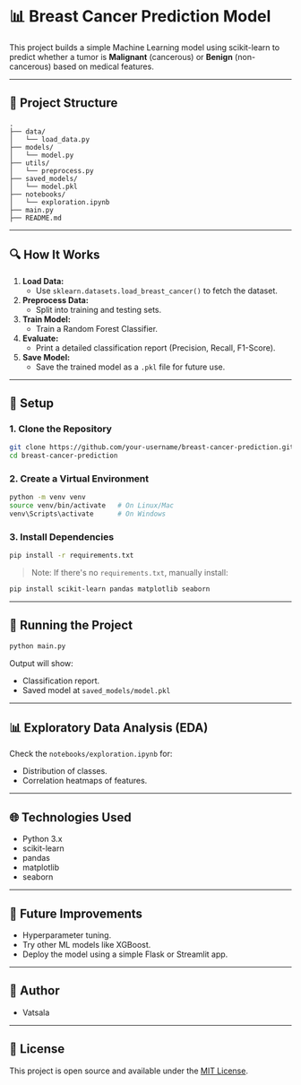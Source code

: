 # 📊 Breast Cancer Prediction Model

This project builds a simple Machine Learning model using scikit-learn to predict whether a tumor is **Malignant** (cancerous) or **Benign** (non-cancerous) based on medical features.

---

## 🔧 Project Structure

```
.
├── data/
│   └── load_data.py
├── models/
│   └── model.py
├── utils/
│   └── preprocess.py
├── saved_models/
│   └── model.pkl
├── notebooks/
│   └── exploration.ipynb
├── main.py
├── README.md
```

---

## 🔍 How It Works

1. **Load Data:**
   - Use `sklearn.datasets.load_breast_cancer()` to fetch the dataset.
2. **Preprocess Data:**
   - Split into training and testing sets.
3. **Train Model:**
   - Train a Random Forest Classifier.
4. **Evaluate:**
   - Print a detailed classification report (Precision, Recall, F1-Score).
5. **Save Model:**
   - Save the trained model as a `.pkl` file for future use.

---

## 🔄 Setup

### 1. Clone the Repository
```bash
git clone https://github.com/your-username/breast-cancer-prediction.git
cd breast-cancer-prediction
```

### 2. Create a Virtual Environment
```bash
python -m venv venv
source venv/bin/activate   # On Linux/Mac
venv\Scripts\activate      # On Windows
```

### 3. Install Dependencies
```bash
pip install -r requirements.txt
```

> Note: If there's no `requirements.txt`, manually install:
```bash
pip install scikit-learn pandas matplotlib seaborn
```

---

## 💪 Running the Project

```bash
python main.py
```

Output will show:
- Classification report.
- Saved model at `saved_models/model.pkl`

---

## 📊 Exploratory Data Analysis (EDA)

Check the `notebooks/exploration.ipynb` for:
- Distribution of classes.
- Correlation heatmaps of features.

---

## 🌐 Technologies Used
- Python 3.x
- scikit-learn
- pandas
- matplotlib
- seaborn

---

## 🚀 Future Improvements
- Hyperparameter tuning.
- Try other ML models like XGBoost.
- Deploy the model using a simple Flask or Streamlit app.

---

## 👤 Author
- Vatsala

---

## 📢 License
This project is open source and available under the [MIT License](LICENSE).

